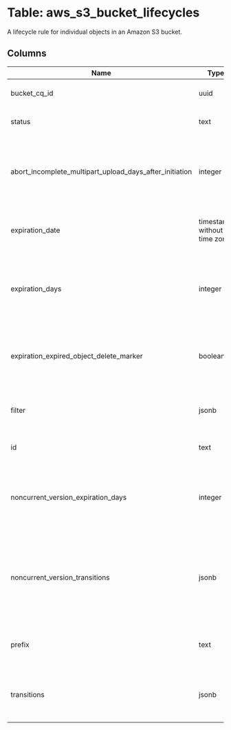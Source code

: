 
# Table: aws_s3_bucket_lifecycles
A lifecycle rule for individual objects in an Amazon S3 bucket.
## Columns
| Name        | Type           | Description  |
| ------------- | ------------- | -----  |
|bucket_cq_id|uuid|Unique ID of aws_s3_buckets table (FK)|
|status|text|If 'Enabled', the rule is currently being applied|
|abort_incomplete_multipart_upload_days_after_initiation|integer|Specifies the number of days after which Amazon S3 aborts an incomplete multipart upload.|
|expiration_date|timestamp without time zone|Indicates at what date the object is to be moved or deleted|
|expiration_days|integer|Indicates the lifetime, in days, of the objects that are subject to the rule. The value must be a non-zero positive integer.|
|expiration_expired_object_delete_marker|boolean|Indicates whether Amazon S3 will remove a delete marker with no noncurrent versions|
|filter|jsonb|The Filter is used to identify objects that a Lifecycle Rule applies to|
|id|text|Unique identifier for the rule|
|noncurrent_version_expiration_days|integer|Specifies the number of days an object is noncurrent before Amazon S3 can perform the associated action|
|noncurrent_version_transitions|jsonb|Specifies the transition rule for the lifecycle rule that describes when noncurrent objects transition to a specific storage class|
|prefix|text|Prefix identifying one or more objects to which the rule applies|
|transitions|jsonb|Specifies when an Amazon S3 object transitions to a specified storage class.|
